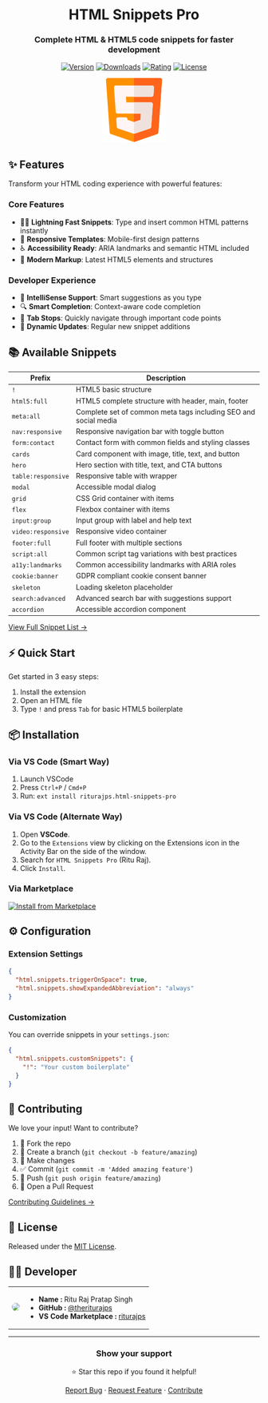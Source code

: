 <div align="center">

# HTML Snippets Pro

### Complete HTML & HTML5 code snippets for faster development

[![Version](https://img.shields.io/visual-studio-marketplace/v/riturajps.html-snippets-pro?color=blue&label=VS%20Code%20Marketplace&logo=visual-studio-code&style=flat)](https://marketplace.visualstudio.com/items?itemName=riturajps.html-snippets-pro)
[![Downloads](https://img.shields.io/visual-studio-marketplace/d/riturajps.html-snippets-pro?style=flat)](https://marketplace.visualstudio.com/items?itemName=riturajps.html-snippets-pro)
[![Rating](https://img.shields.io/visual-studio-marketplace/r/riturajps.html-snippets-pro?style=flat)](https://marketplace.visualstudio.com/items?itemName=riturajps.html-snippets-pro)
[![License](https://img.shields.io/badge/License-MIT-yellow.svg?style=flat)](LICENSE)

![HTML Snippets Pro Banner](assets/logo.png)

</div>

## ✨ Features

Transform your HTML coding experience with powerful features:

### Core Features

- 🏃‍♂️ **Lightning Fast Snippets**: Type and insert common HTML patterns instantly
- 📱 **Responsive Templates**: Mobile-first design patterns
- ♿ **Accessibility Ready**: ARIA landmarks and semantic HTML included
- 🎨 **Modern Markup**: Latest HTML5 elements and structures

### Developer Experience

- 📝 **IntelliSense Support**: Smart suggestions as you type
- 🔍 **Smart Completion**: Context-aware code completion
- 🎯 **Tab Stops**: Quickly navigate through important code points
- 🔄 **Dynamic Updates**: Regular new snippet additions

## 📚 Available Snippets

| Prefix             | Description                                                     |
| ------------------ | --------------------------------------------------------------- |
| `!`                | HTML5 basic structure                                           |
| `html5:full`       | HTML5 complete structure with header, main, footer              |
| `meta:all`         | Complete set of common meta tags including SEO and social media |
| `nav:responsive`   | Responsive navigation bar with toggle button                    |
| `form:contact`     | Contact form with common fields and styling classes             |
| `cards`            | Card component with image, title, text, and button              |
| `hero`             | Hero section with title, text, and CTA buttons                  |
| `table:responsive` | Responsive table with wrapper                                   |
| `modal`            | Accessible modal dialog                                         |
| `grid`             | CSS Grid container with items                                   |
| `flex`             | Flexbox container with items                                    |
| `input:group`      | Input group with label and help text                            |
| `video:responsive` | Responsive video container                                      |
| `footer:full`      | Full footer with multiple sections                              |
| `script:all`       | Common script tag variations with best practices                |
| `a11y:landmarks`   | Common accessibility landmarks with ARIA roles                  |
| `cookie:banner`    | GDPR compliant cookie consent banner                            |
| `skeleton`         | Loading skeleton placeholder                                    |
| `search:advanced`  | Advanced search bar with suggestions support                    |
| `accordion`        | Accessible accordion component                                  |

[View Full Snippet List →](https://github.com/theriturajps/html-snippets-pro/wiki/snippets)

## ⚡ Quick Start

Get started in 3 easy steps:

1. Install the extension
2. Open an HTML file
3. Type `!` and press `Tab` for basic HTML5 boilerplate

## 📦 Installation

### Via VS Code (Smart Way)

1. Launch VSCode
2. Press `Ctrl+P` / `Cmd+P`
3. Run: `ext install riturajps.html-snippets-pro`

### Via VS Code (Alternate Way)

1. Open **VSCode**.
2. Go to the `Extensions` view by clicking on the Extensions icon in the Activity Bar on the side of the window.
3. Search for `HTML Snippets Pro` (Ritu Raj).
4. Click `Install`.

### Via Marketplace

[![Install from Marketplace](https://img.shields.io/badge/Install%20from-Marketplace-blue?style=for-the-badge&logo=visual-studio-code)](https://marketplace.visualstudio.com/items?itemName=riturajps.html-snippets-pro)

## ⚙️ Configuration

### Extension Settings

```json
{
  "html.snippets.triggerOnSpace": true,
  "html.snippets.showExpandedAbbreviation": "always"
}
```

### Customization

You can override snippets in your `settings.json`:

```json
{
  "html.snippets.customSnippets": {
    "!": "Your custom boilerplate"
  }
}
```

## 🤝 Contributing

We love your input! Want to contribute?

1. 🍴 Fork the repo
2. 🌿 Create a branch (`git checkout -b feature/amazing`)
3. 📝 Make changes
4. ✅ Commit (`git commit -m 'Added amazing feature'`)
5. 📌 Push (`git push origin feature/amazing`)
6. 🔄 Open a Pull Request

[Contributing Guidelines →](CONTRIBUTING.md)

## 📝 License

Released under the [MIT License](LICENSE).

## 👨‍💻 Developer

<table>
  <tr>
    <td>
      <img src="https://github.com/theriturajps.png" width="100" style="border-radius:50%">
    </td>
    <td>
      <ul>
        <li><b>Name :</b> Ritu Raj Pratap Singh</li>
        <li><b>GitHub :</b> <a href="https://github.com/theriturajps">@theriturajps</a></li>
        <li><b>VS Code Marketplace :</b> <a href="https://marketplace.visualstudio.com/publishers/riturajps">riturajps</a></li>
      </ul>
    </td>
  </tr>
</table>

---

<div align="center">

### Show your support

⭐️ Star this repo if you found it helpful!

[Report Bug](https://github.com/theriturajps/html-snippets-pro/issues) · [Request Feature](https://github.com/theriturajps/html-snippets-pro/issues) · [Contribute](https://github.com/theriturajps/html-snippets-pro/CONTRIBUTING.md)

</div>
